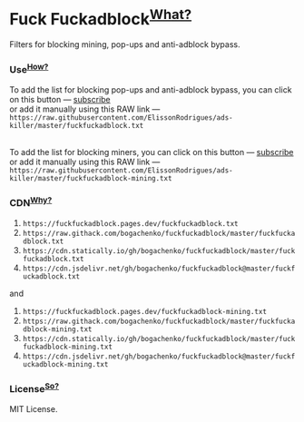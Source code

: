 # Fuck Fuckadblock<sup>[What?](https://github.com/bogachenko/fuckfuckadblock/wiki/About-Fuck-Fuckadblock)</sup>

Filters for blocking mining, pop-ups and anti-adblock bypass.

### Use<sup>[How?](https://github.com/bogachenko/fuckfuckadblock/wiki/Installation-instruction)</sup>

To add the list for blocking pop-ups and anti-adblock bypass, you can click on this button — [subscribe](https://subscribe.adblockplus.org/?location=https://raw.githubusercontent.com/ElissonRodrigues/ads-killer/master/fuckfuckadblock.txt&title=Fuck%20Fuckadblock)<br>or add it manually using this RAW link — `https://raw.githubusercontent.com/ElissonRodrigues/ads-killer/master/fuckfuckadblock.txt`
<br><br>

To add the list for blocking miners, you can click on this button — [subscribe](https://subscribe.adblockplus.org?location=https://raw.githubusercontent.com/ElissonRodrigues/ads-killer/master/fuckfuckadblock-mining.txt&title=Fuck%20Fuckadblock%3A%20Mining)<br>or add it manually using this RAW link — `https://raw.githubusercontent.com/ElissonRodrigues/ads-killer/master/fuckfuckadblock-mining.txt`

### CDN<sup>[Why?](https://github.com/bogachenko/fuckfuckadblock/wiki/Mirror-lists)</sup>

1. `https://fuckfuckadblock.pages.dev/fuckfuckadblock.txt`
2. `https://raw.githack.com/bogachenko/fuckfuckadblock/master/fuckfuckadblock.txt`
3. `https://cdn.statically.io/gh/bogachenko/fuckfuckadblock/master/fuckfuckadblock.txt`
4. `https://cdn.jsdelivr.net/gh/bogachenko/fuckfuckadblock@master/fuckfuckadblock.txt`

and

1. `https://fuckfuckadblock.pages.dev/fuckfuckadblock-mining.txt`
2. `https://raw.githack.com/bogachenko/fuckfuckadblock/master/fuckfuckadblock-mining.txt`
3. `https://cdn.statically.io/gh/bogachenko/fuckfuckadblock/master/fuckfuckadblock-mining.txt`
4. `https://cdn.jsdelivr.net/gh/bogachenko/fuckfuckadblock@master/fuckfuckadblock-mining.txt`

### License<sup>[So?](https://github.com/bogachenko/fuckfuckadblock/blob/master/LICENSE.md)</sup>

MIT License.